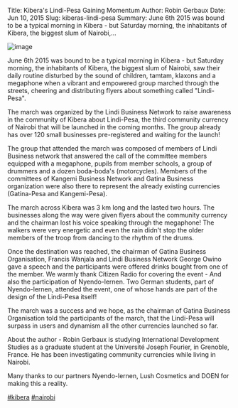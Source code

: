 Title: Kibera's Lindi-Pesa Gaining Momentum
Author: Robin Gerbaux
Date: Jun 10, 2015
Slug: kiberas-lindi-pesa
Summary: June 6th 2015 was bound to be a typical morning in Kibera - but
Saturday morning, the inhabitants of Kibera, the biggest slum of
Nairobi,...

![image](images/blog/kiberas-lindi-pesa1.webp)

June 6th 2015 was bound to be a typical morning in Kibera - but Saturday
morning, the inhabitants of Kibera, the biggest slum of Nairobi, saw
their daily routine disturbed by the sound of children, tamtam, klaxons
and a megaphone when a vibrant and empowered group marched through the
streets, cheering and distributing flyers about something called
"Lindi-Pesa".

The march was organized by the Lindi Business Network to raise awareness
in the community of Kibera about Lindi-Pesa, the third community
currency of Nairobi that will be launched in the coming months. The
group already has over 120 small businesses pre-registered and waiting
for the launch!

The group that attended the march was composed of members of Lindi
Business network that answered the call of the committee members
equipped with a megaphone, pupils from member schools, a group of
drummers and a dozen boda-boda's (motorcycles). Members of the
committees of Kangemi Business Network and Gatina Business organization
were also there to represent the already existing currencies
(Gatina-Pesa and Kangemi-Pesa).

The march across Kibera was 3 km long and the lasted two hours. The
businesses along the way were given flyers about the community currency
and the chairman lost his voice speaking through the megaphone! The
walkers were very energetic and even the rain didn't stop the older
members of the troop from dancing to the rhythm of the drums.

Once the destination was reached, the chairman of Gatina Business
Organisation, Francis Wanjala and Lindi Business Network George Owino
gave a speech and the participants were offered drinks bought from one
of the member. We warmly thank Citizen Radio for covering the event -
And also the participation of Nyendo-lernen. Two German students, part
of Nyendo-lernen, attended the event, one of whose hands are part of the
design of the Lindi-Pesa itself!

The march was a success and we hope, as the chairman of Gatina Business
Organisation told the participants of the march, that the Lindi-Pesa
will surpass in users and dynamism all the other currencies launched so
far.

About the author - Robin Gerbaux is studying International Development
Studies as a graduate student at the Université Joseph Fourier, in
Grenoble, France. He has been investigating community currencies while
living in Nairobi.

Many thanks to our partners Nyendo-lernen, Lush Cosmetics and DOEN for
making this a reality.

[#kibera](https://www.grassrootseconomics.org/blog/hashtags/kibera)
[#nairobi](https://www.grassrootseconomics.org/blog/hashtags/nairobi)
